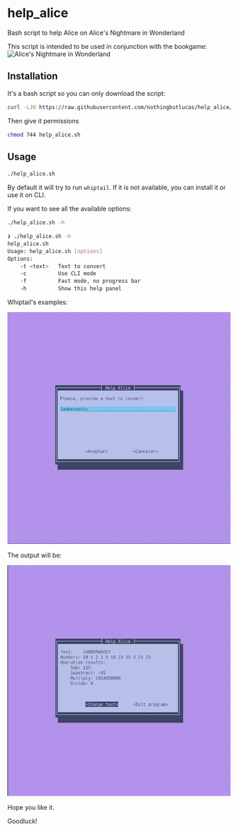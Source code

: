 # help_alice
Bash script to help Alice on Alice's Nightmare in Wonderland

This script is intended to be used in conjunction with the bookgame: ![Alice's Nightmare in Wonderland](https://www.kickstarter.com/projects/jonathangreen/alices-nightmare-in-wonderland)



## Installation

It's a bash script so you can only download the script:

```bash
curl -LJO https://raw.githubusercontent.com/nothingbutlucas/help_alice/main/help_alice.sh
```

Then give it permissions

```bash
chmod 744 help_alice.sh
```

## Usage

```bash
./help_alice.sh
```

By default it will try to run `whiptail`. If it is not available, you can install it or use it on CLI.

If you want to see all the available options:
```bash
./help_alice.sh -h
```

```bash
❯ ./help_alice.sh -h
help_alice.sh
Usage: help_alice.sh [options]
Options:
	-t <text>   Text to convert
	-c          Use CLI mode
	-f          Fast mode, no progress bar
	-h          Show this help panel
```


Whiptail's examples:

![Preview of the script using whiptail ](/screenshot_prompt.png)

The output will be:

![Preview of the script using whiptail ](/screenshot_result.png)

Hope you like it.

Goodluck!

